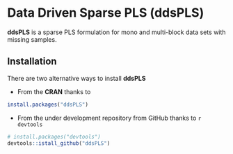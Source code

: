 # Data Driven Sparse PLS (**ddsPLS**)

**ddsPLS** is a sparse PLS formulation for mono and multi-block data sets with missing samples.

## Installation

There are two alternative ways to install **ddsPLS**

  * From the **CRAN** thanks to 
  
  ```r
  install.packages("ddsPLS")
  ```
  
  * From the under development repository from GitHub thanks to `r devtools`
  
  ```r
  # install.packages("devtools")
  devtools::istall_github("ddsPLS")
  ```
